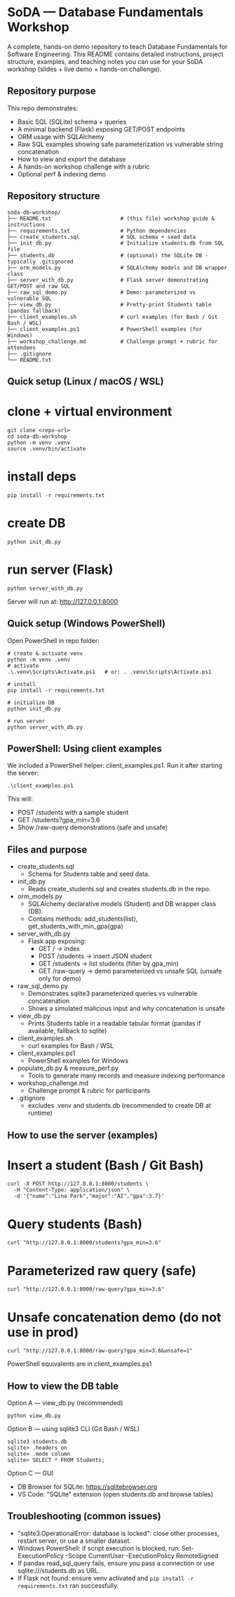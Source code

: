 SoDA — Database Fundamentals Workshop
====================================

A complete, hands-on demo repository to teach Database Fundamentals for Software Engineering.
This README contains detailed instructions, project structure, examples, and teaching notes you can
use for your SoDA workshop (slides + live demo + hands-on challenge).

Repository purpose
------------------
This repo demonstrates:
- Basic SQL (SQLite) schema + queries
- A minimal backend (Flask) exposing GET/POST endpoints
- ORM usage with SQLAlchemy
- Raw SQL examples showing safe parameterization vs vulnerable string concatenation
- How to view and export the database
- A hands-on workshop challenge with a rubric
- Optional perf & indexing demo

Repository structure
--------------------
```
soda-db-workshop/
├── README.txt                      # (this file) workshop guide & instructions
├── requirements.txt                # Python dependencies
├── create_students.sql             # SQL schema + seed data
├── init_db.py                      # Initialize students.db from SQL file
├── students.db                     # (optional) the SQLite DB - typically .gitignored
├── orm_models.py                   # SQLAlchemy models and DB wrapper class
├── server_with_db.py               # Flask server demonstrating GET/POST and raw SQL
├── raw_sql_demo.py                 # Demo: parameterized vs vulnerable SQL
├── view_db.py                      # Pretty-print Students table (pandas fallback)
├── client_examples.sh              # curl examples (for Bash / Git Bash / WSL)
├── client_examples.ps1             # PowerShell examples (for Windows)
├── workshop_challenge.md           # Challenge prompt + rubric for attendees
├── .gitignore
└── README.txt      
```                

Quick setup (Linux / macOS / WSL)
---------------------------------
# clone + virtual environment
```
git clone <repo-url>
cd soda-db-workshop
python -m venv .venv
source .venv/bin/activate
```

# install deps
```
pip install -r requirements.txt
```

# create DB
```
python init_db.py
```

# run server (Flask)
```
python server_with_db.py
```

Server will run at: http://127.0.0.1:8000

Quick setup (Windows PowerShell)
--------------------------------
Open PowerShell in repo folder:

```
# create & activate venv
python -m venv .venv
# activate
.\.venv\Scripts\Activate.ps1   # or: . .venv\Scripts\Activate.ps1

# install
pip install -r requirements.txt

# initialize DB
python init_db.py

# run server
python server_with_db.py
```

PowerShell: Using client examples
--------------------------------
We included a PowerShell helper: client_examples.ps1. Run it after starting the server:

```
.\client_examples.ps1
```

This will:
- POST /students with a sample student
- GET /students?gpa_min=3.6
- Show /raw-query demonstrations (safe and unsafe)

Files and purpose
-----------------
- create_students.sql
  - Schema for Students table and seed data.
- init_db.py
  - Reads create_students.sql and creates students.db in the repo.
- orm_models.py
  - SQLAlchemy declarative models (Student) and DB wrapper class (DB).
  - Contains methods: add_students(list), get_students_with_min_gpa(gpa)
- server_with_db.py
  - Flask app exposing:
    - GET  /            -> index
    - POST /students   -> insert JSON student
    - GET  /students   -> list students (filter by gpa_min)
    - GET  /raw-query  -> demo parameterized vs unsafe SQL (unsafe only for demo)
- raw_sql_demo.py
  - Demonstrates sqlite3 parameterized queries vs vulnerable concatenation
  - Shows a simulated malicious input and why concatenation is unsafe
- view_db.py
  - Prints Students table in a readable tabular format (pandas if available, fallback to sqlite)
- client_examples.sh
  - curl examples for Bash / WSL
- client_examples.ps1
  - PowerShell examples for Windows
- populate_db.py & measure_perf.py
  - Tools to generate many records and measure indexing performance
- workshop_challenge.md
  - Challenge prompt & rubric for participants
- .gitignore
  - excludes .venv and students.db (recommended to create DB at runtime)

How to use the server (examples)
--------------------------------
# Insert a student (Bash / Git Bash)
```
curl -X POST http://127.0.0.1:8000/students \
  -H "Content-Type: application/json" \
  -d '{"name":"Lina Park","major":"AI","gpa":3.7}'
```

# Query students (Bash)
```
curl "http://127.0.0.1:8000/students?gpa_min=3.6"
```

# Parameterized raw query (safe)
```
curl "http://127.0.0.1:8000/raw-query?gpa_min=3.6"
```

# Unsafe concatenation demo (do not use in prod)
```
curl "http://127.0.0.1:8000/raw-query?gpa_min=3.6&unsafe=1"
```

PowerShell equivalents are in client_examples.ps1

How to view the DB table
------------------------
Option A — view_db.py (recommended)
```
python view_db.py
```

Option B — using sqlite3 CLI (Git Bash / WSL)
```
sqlite3 students.db
sqlite> .headers on
sqlite> .mode column
sqlite> SELECT * FROM Students;
```

Option C — GUI
- DB Browser for SQLite: https://sqlitebrowser.org
- VS Code: "SQLite" extension (open students.db and browse tables)

<!-- Export to CSV (for slides or Excel)
----------------------------------
Run this Python snippet to export:
python - <<'PY'
import sqlite3, csv
conn = sqlite3.connect('students.db')
cur = conn.cursor()
cur.execute("SELECT * FROM Students")
with open('students_export.csv','w',newline='',encoding='utf-8') as f:
    writer = csv.writer(f)
    writer.writerow([d[0] for d in cur.description])
    writer.writerows(cur.fetchall())
conn.close()
print("Exported students_export.csv")
PY

Teaching flow (recommended 60 minutes)
-------------------------------------
1) Intro (5 min)
   - Why DBs matter / examples (Instagram, banking, logs)
2) Types of Databases (5 min)
   - Relational (SQL), Document (NoSQL), Key-Value, Graph, Time-Series
3) Brief history of SQL (3 min)
4) SQL Basics + Schema (10 min)
   - Show create_students.sql and run SELECTs live
5) Live demo: server + DB integration (15 min)
   - Start server, POST a student, GET students -> show persistence
   - Walk through server_with_db.py: where DB calls are made
6) ORM demo (10 min)
   - Open orm_models.py, show session.add / session.query
   - Discuss benefits & tradeoffs of ORMs
7) Security tie-in (5 min)
   - Run raw_sql_demo.py and explain parameterized queries vs concatenation
8) Hands-on challenge (15-25 min)
   - See workshop_challenge.md: participants refactor schema, implement safe insert, and query endpoint
9) Wrap-up & resources (5 min)

Workshop challenge (copy into slides)
-------------------------------------
Title: Fix the Redundant Preference Schema & Implement Safe Endpoints

Given (bad schema):
CREATE TABLE Users (id INTEGER PRIMARY KEY, username TEXT, favorite_color TEXT);
CREATE TABLE Preferences (user_id INTEGER, favorite_color TEXT, FOREIGN KEY(user_id) REFERENCES Users(id));

Tasks:
1. Refactor schema to remove redundancy (support multiple preferences per user).
2. Implement POST /students to insert safely (parameterized SQL or ORM).
3. Implement GET /students?gpa_min=... returning JSON of students.
4. Bonus: Add index on gpa and show performance improvement with populate_db.py and measure_perf.py.

Rubric (10 points):
- Schema refactor correct: 3 pts
- Safe insert (no string concatenation): 3 pts
- GET filtering + JSON: 2 pts
- Bonus index + perf demo: 2 pts

Discussion points and presenter notes
------------------------------------
- Where to put DB logic: request handler vs service layer. Recommend separation for maintainability.
- Connection pooling: SQLite is not ideal for heavy concurrency. Mention PostgreSQL and SQLAlchemy pool for production.
- Indexes: useful for selective queries (e.g., gpa thresholds), but not free — discuss write overhead.
- Migration / schema evolution: mention Alembic (SQLAlchemy) or Django migrations when changing schema in real apps.
- Security: always use parameterized queries or ORM query builders to avoid SQL injection.

Optional next steps to improve the repo
--------------------------------------
- Add Dockerfile + docker-compose for reproducible demos
- Replace Flask with FastAPI for modern ASGI + docs (auto /docs)
- Add a Jupyter / Colab notebook for interactive attendees who cannot run locally
- Add tests and simple CI to run linting and basic DB integration checks -->

Troubleshooting (common issues)
-------------------------------
- "sqlite3.OperationalError: database is locked": close other processes, restart server, or use a smaller dataset.
- Windows PowerShell: if script execution is blocked, run:
  Set-ExecutionPolicy -Scope CurrentUser -ExecutionPolicy RemoteSigned
- If pandas read_sql_query fails, ensure you pass a connection or use sqlite:///students.db as URL.
- If Flask not found: ensure venv activated and `pip install -r requirements.txt` ran successfully.

